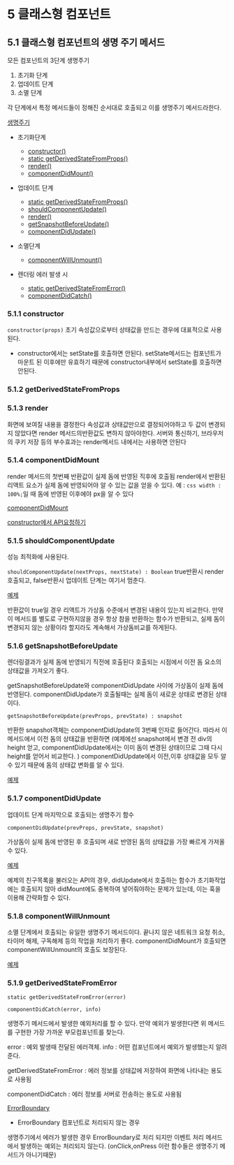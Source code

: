 # 5 클래스형 컴포넌트

## 5.1 클래스형 컴포넌트의 생명 주기 메서드

모든 컴포넌트의 3단계 생명주기
1. 초기화 단계
2. 업데이트 단계
3. 소멸 단계

각 단계에서 특정 메서드들이 정해진 순서대로 호출되고 이를 생명주기 메서드라한다.

[생명주기](https://projects.wojtekmaj.pl/react-lifecycle-methods-diagram/)

- 초기화단계
    - [constructor()](#constructor)
    - [static getDerivedStateFromProps()](#getDerivedStateFromProps)
    - [render()](#render)
    - [componentDidMount()](#componentDidMount)

- 업데이트 단계
    - [static getDerivedStateFromProps()](#getDerivedStateFromProps)
    - [shouldComponentUpdate()](#shouldComponentUpdate)
    - [render()](#render)
    - [getSnapshotBeforeUpdate()](#getSnapshotBeforeUpdate)
    - [componentDidUpdate()](#componentDidUpdate)

- 소멸단계
    - [componentWillUnmount()](#componentWillUnmount)

- 렌더링 에러 발생 시
    - [static getDerivedStateFromError()](#getDerivedStateFromError)
    - [componentDidCatch()](#getDerivedStateFromError)


### 5.1.1 <a id='constructor'></a>constructor

`constructor(props)`
초기 속성값으로부터 상태값을 만드는 경우에 대표적으로 사용된다.

- constructor에서는 setState를 호출하면 안된다.
    setState메서드는 컴포넌트가 마운트 된 이후에만 유효하기 때문에 constructor내부에서 setState를 호출하면 안된다.

### 5.1.2 <a id='getDerivedStateFromProps'></a> getDerivedStateFromProps

### 5.1.3 <a id='render'></a> render

화면에 보여질 내용을 결정한다
속성값과 상태값만으로 결정되어야하고 두 값이 변경되지 않았다면
render 메서드의반환값도 변하지 않아야한다.
서버와 통신하기, 브라우저의 쿠키 저장 등의 부수효과는 
render메서드 내에서는 사용하면 안된다

### 5.1.4 <a id='componentDidMount'></a> componentDidMount

render 메서드의 첫번째 반환값이 실제 돔에 반영된 직후에 호출됨
render에서 반환된 리액트 요소가 실제 돔에 반영되어야 알 수 있는 값을 얻을 수 있다.
예 : `css width : 100%;`일 때 돔에 반영된 이후에야 px을 알 수 있다

[componentDidMount](./lifecycle/componentDidMount.js)

[constructor에서 API요청하기](./lifecycle/componentDidMount2.js)

### 5.1.5 <a id='shouldComponentUpdate'></a> shouldComponentUpdate

성능 최적화에 사용된다.

`shouldComponentUpdate(nextProps, nextState) : Boolean`
true반환시 render호출되고, false반환시 업데이트 단계는 여기서 멈춘다.

[예제](./lifecycle/shouldComponentUpdate.js)

반환값이 true일 경우 리액트가 가상돔 수준에서 변경된 내용이 있는지 비교한다.
만약 이 메서드를 별도로 구현하지않을 경우 항상 참을 반환하는 함수가 반환되고,
실제 돔이 변경되지 않는 상황이라 할지라도 계속해서 가상돔비교를 하게된다.

### 5.1.6 <a id='getSnapshotBeforeUpdate'></a> getSnapshotBeforeUpdate

렌더링결과가 실제 돔에 반영되기 직전에 호출된다
호출되는 시점에서 이전 돔 요소의 상태값을 가져오기 좋다.

getSnapshotBeforeUpdate와 componentDidUpdate 사이에 가상돔이 실제 돔에 반영된다.
componentDidUpdate가 호출될때는 실제 돔이 새로운 상태로 변경된 상태이다.

`getSnapshotBeforeUpdate(prevProps, prevState) : snapshot`

반환한 snapshot객체는 componentDidUpdate의 3번째 인자로 들어간다.
따라서 이 메서드에서 이전 돔의 상태값을 반환하면
(예제에선 snapshot에서 변경 전 div의 height 얻고,
componentDidUpdate에서는 이미 돔이 변경된 상태이므로 그때 다시 height를 얻어서 비교한다.
) 
componentDidUpdate에서 이전,이후 상태값을 모두 알 수 있기 때문에
돔의 상태값 변화를 알 수 있다.

[예제](./lifecycle/getSnapshotBeforeUpdate.js)

### 5.1.7 <a id='componentDidUpdate'></a> componentDidUpdate

업데이트 단계 마지막으로 호출되는 생명주기 함수

`componentDidUpdate(prevProps, prevState, snapshot)`

가상돔이 실제 돔에 반영된 후 호출되며 새로 반영된 돔의 상태값을 가장 빠르게 가져올 수 있다.

[예제](./lifecycle/componentDidUpdate.js)

예제의 친구목록을 불러오는 API의 경우,
didUpdate에서 호출하는 함수가 초기화작업에는 호출되지 않아
didMount에도 중복하여 넣어줘야하는 문제가 있는데,
이는 훅을 이용해 간략화할 수 있다.

### 5.1.8 <a id='componentWillUnmount'></a> componentWillUnmount

소멸 단계에서 호출되는 유일한 생명주기 메서드이다.
끝나지 않은 네트워크 요청 취소, 타이머 해제, 구독해제 등의 작업을 처리하기 좋다.
componentDidMount가 호출되면 componentWillUnmount의 호출도 보장된다.

[예제](./lifecycle/componentWillUnmount.js)


### 5.1.9 <a id='getDerivedStateFromError'></a> getDerivedStateFromError

`static getDerivedStateFromError(error)`

`componentDidCatch(error, info)`

생명주기 메서드에서 발생한 예외처리를 할 수 있다.
만약 예외가 발생한다면 위 메서드를 구현한 가장 가까운 부모컴포넌트를 찾는다.

error : 예외 발생때 전달된 에러객체.
info : 어떤 컴포넌트에서 예외가 발생했는지 알려준다.

getDerivedStateFromError : 에러 정보를 상태값에 저장하여 화면에 나타내는 용도로 사용됨

componentDidCatch : 에러 정보를 서버로 전송하는 용도로 사용됨

[ErrorBoundary](./lifecycle/errorBoundary.js)

- ErrorBoundary 컴포넌트로 처리되지 않는 경우

생명주기에서 에러가 발생한 경우 ErrorBoundary로 처리 되지만 
이벤트 처리 메서드에서 발생하는 예외는 처리되지 않는다.
(onClick,onPress 이런 함수들은 생명주기 메서드가 아니기때문)
